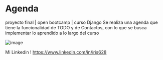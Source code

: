 # Agenda
proyecto final | open bootcamp | curso Django
Se realiza una agenda que tiene la funcionalidad de TODO y de Contactos, con lo que se busca implementar lo aprendido a lo largo del curso 

![image](https://user-images.githubusercontent.com/71609876/216211080-afabd560-ad6e-4eb1-bbd0-834af17a2dc0.png)

Mi Linkedin !
https://www.linkedin.com/in/iris628
